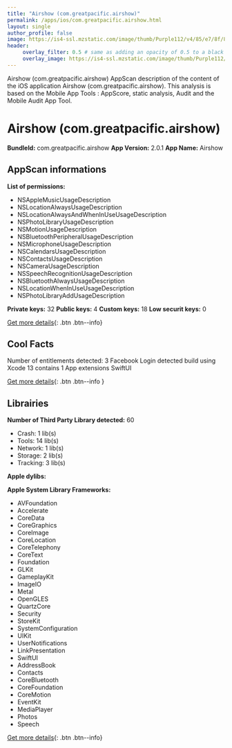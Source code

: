 ```yaml
---
title: "Airshow (com.greatpacific.airshow)"
permalink: /apps/ios/com.greatpacific.airshow.html
layout: single
author_profile: false
image: https://is4-ssl.mzstatic.com/image/thumb/Purple112/v4/85/e7/8f/85e78f30-4973-93ca-643e-f765edf220ef/AppIcon-1x_U007emarketing-0-7-0-85-220.png/512x512bb.jpg
header: 
     overlay_filter: 0.5 # same as adding an opacity of 0.5 to a black background
     overlay_image: https://is4-ssl.mzstatic.com/image/thumb/Purple112/v4/85/e7/8f/85e78f30-4973-93ca-643e-f765edf220ef/AppIcon-1x_U007emarketing-0-7-0-85-220.png/512x512bb.jpg
---
```

Airshow (com.greatpacific.airshow) AppScan description of the content of the iOS application Airshow (com.greatpacific.airshow). This analysis is based on the Mobile App Tools : AppScore, static analysis, Audit and the Mobile Audit App Tool.

# Airshow (com.greatpacific.airshow)

**BundleId:** com.greatpacific.airshow
**App Version:** 2.0.1
**App Name:** Airshow


## AppScan informations 

**List of permissions:** 
- NSAppleMusicUsageDescription
- NSLocationAlwaysUsageDescription
- NSLocationAlwaysAndWhenInUseUsageDescription
- NSPhotoLibraryUsageDescription
- NSMotionUsageDescription
- NSBluetoothPeripheralUsageDescription
- NSMicrophoneUsageDescription
- NSCalendarsUsageDescription
- NSContactsUsageDescription
- NSCameraUsageDescription
- NSSpeechRecognitionUsageDescription
- NSBluetoothAlwaysUsageDescription
- NSLocationWhenInUseUsageDescription
- NSPhotoLibraryAddUsageDescription
  
  
**Private keys:** 32
**Public keys:** 4
**Custom keys:** 18
**Low securit keys:** 0
  
[Get more details](/pricing.html){: .btn .btn--info}

## Cool Facts

Number of entitlements detected: 3
Facebook Login detected
build using Xcode 13
contains 1 App extensions
SwiftUI
  
[Get more details](/pricing.html){: .btn .btn--info }

## Librairies 
**Number of Third Party Library detected:** 60
- Crash: 1 lib(s)
- Tools: 14 lib(s)
- Network: 1 lib(s)
- Storage: 2 lib(s)
- Tracking: 3 lib(s)


**Apple dylibs:**


**Apple System Library Frameworks:**
- AVFoundation
- Accelerate
- CoreData
- CoreGraphics
- CoreImage
- CoreLocation
- CoreTelephony
- CoreText
- Foundation
- GLKit
- GameplayKit
- ImageIO
- Metal
- OpenGLES
- QuartzCore
- Security
- StoreKit
- SystemConfiguration
- UIKit
- UserNotifications
- LinkPresentation
- SwiftUI
- AddressBook
- Contacts
- CoreBluetooth
- CoreFoundation
- CoreMotion
- EventKit
- MediaPlayer
- Photos
- Speech


  
[Get more details](/pricing.html){: .btn .btn--info}

